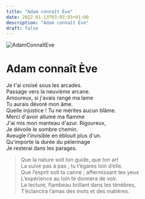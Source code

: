 ```yaml
---
title: "Adam connaît Ève"
date: 2022-01-13T03:03:03+01:00
description: "Adam connaît Ève"
draft: false
---
```


![AdamConnaîtEve](https://i.ibb.co/3ymRTF4/Maier-BNF-Gravure-Atalante-Fugitive-42-moy.jpg "Adam connaît Ève")

# Adam connaît Ève

Je t'ai croisé sous les arcades.  
Passage vers la neuvième arcane.  
Amoureux, si j'avais rangé ma lame  
Tu aurais dévoré mon âme.  
Quelle injustice ! Tu ne mérites aucun blâme.  
Merci d'avoir allumé ma flamme  
J'ai mis mon manteau d'azur. Rigoureux,  
Je dévoile le sombre chemin.  
Aveugle l'invisible en éblouit plus d'un.  
Qu'importe la durée du pèlerinage  
Je resterai dans les parages.  

>Que la nature soit ton guide, que ton art  
>La suive pas à pas ; tu t’égares loin d’elle.  
>Que l’esprit soit ta canne ; affermissant tes yeux  
>L’expérience au loin te donnera de voir.  
>La lecture, flambeau brillant dans les ténèbres,  
>T’éclaircira l’amas des mots et des matières.  
